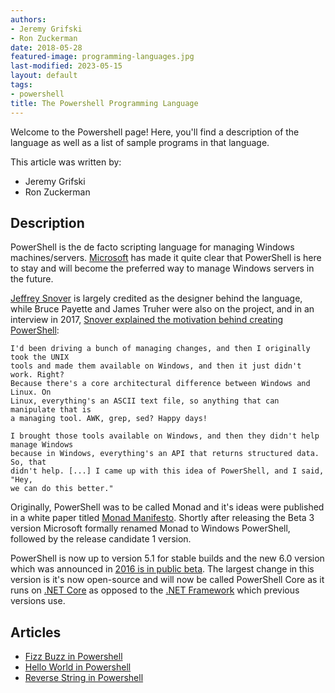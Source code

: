 ```yaml
---
authors:
- Jeremy Grifski
- Ron Zuckerman
date: 2018-05-28
featured-image: programming-languages.jpg
last-modified: 2023-05-15
layout: default
tags:
- powershell
title: The Powershell Programming Language
---
```


Welcome to the Powershell page! Here, you'll find a description of the language as well as a list of sample programs in that language.

This article was written by:

- Jeremy Grifski
- Ron Zuckerman

## Description

PowerShell is the de facto scripting language for managing Windows machines/servers.
[Microsoft][2] has made it quite clear that PowerShell is here to stay and will become
the preferred way to manage Windows servers in the future.

[Jeffrey Snover][1] is largely credited as the designer behind the language, while
Bruce Payette and James Truher were also on the project, and in an interview in
2017, [Snover explained the motivation behind creating PowerShell][7]:

    I'd been driving a bunch of managing changes, and then I originally took the UNIX
    tools and made them available on Windows, and then it just didn't work. Right?
    Because there's a core architectural difference between Windows and Linux. On
    Linux, everything's an ASCII text file, so anything that can manipulate that is
    a managing tool. AWK, grep, sed? Happy days!

    I brought those tools available on Windows, and then they didn't help manage Windows
    because in Windows, everything's an API that returns structured data. So, that
    didn't help. [...] I came up with this idea of PowerShell, and I said, "Hey,
    we can do this better."

Originally, PowerShell was to be called Monad and it's ideas were published in a
white paper titled [Monad Manifesto][3]. Shortly after releasing the Beta 3 version
Microsoft formally renamed Monad to Windows PowerShell, followed by the release
candidate 1 version.

PowerShell is now up to version 5.1 for stable builds and the new 6.0 version
which was announced in [2016 is in public beta][8]. The largest change in this version
is it's now open-source and will now be called PowerShell Core as it runs on
[.NET Core][4] as opposed to the [.NET Framework][5] which previous versions use.

[1]: https://en.wikipedia.org/wiki/Jeffrey_Snover
[2]: https://en.wikipedia.org/wiki/Microsoft
[3]: https://www.jsnover.com/Docs/MonadManifesto.pdf
[4]: https://en.wikipedia.org/wiki/.NET
[5]: https://en.wikipedia.org/wiki/.NET_Framework
[7]: https://evrone.com/jeffrey-snover-interview
[8]: https://arstechnica.com/information-technology/2016/08/powershell-is-microsofts-latest-open-source-release-coming-to-linux-os-x/


## Articles

- [Fizz Buzz in Powershell](https://sampleprograms.io/projects/fizz-buzz/powershell)
- [Hello World in Powershell](https://sampleprograms.io/projects/hello-world/powershell)
- [Reverse String in Powershell](https://sampleprograms.io/projects/reverse-string/powershell)